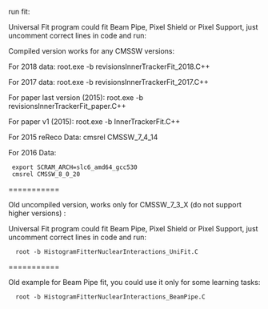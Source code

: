 run fit:

Universal Fit program could fit Beam Pipe, Pixel Shield or Pixel Support, just uncomment correct lines in code and run:

Compiled version works for any CMSSW versions:

For 2018 data:
      root.exe -b revisionsInnerTrackerFit_2018.C++

For 2017 data:
      root.exe -b revisionsInnerTrackerFit_2017.C++

For paper last version (2015):
      root.exe -b revisionsInnerTrackerFit_paper.C++

For paper v1 (2015):
      root.exe -b InnerTrackerFit.C++
 
For 2015 reReco Data:
     cmsrel CMSSW_7_4_14

For 2016 Data:

     export SCRAM_ARCH=slc6_amd64_gcc530
     cmsrel CMSSW_8_0_20

===========

Old uncompiled version, works only for CMSSW_7_3_X (do not support higher versions) :

Universal Fit program could fit Beam Pipe, Pixel Shield or Pixel Support, just uncomment correct lines in code and run:

      root -b HistogramFitterNuclearInteractions_UniFit.C

===========

Old example for Beam Pipe fit, you could use it only for some learning tasks:

      root -b HistogramFitterNuclearInteractions_BeamPipe.C

